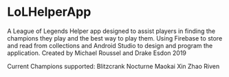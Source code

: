 # LoLHelperApp
A League of Legends Helper app designed to assist players in finding the champions they play and the best way to play them. 
Using Firebase to store and read from collections and Android Studio to design and program the application.
Created by Michael Roussel and Drake Esdon
2019

Current Champions supported:
Blitzcrank
Nocturne
Maokai
Xin Zhao
Riven
